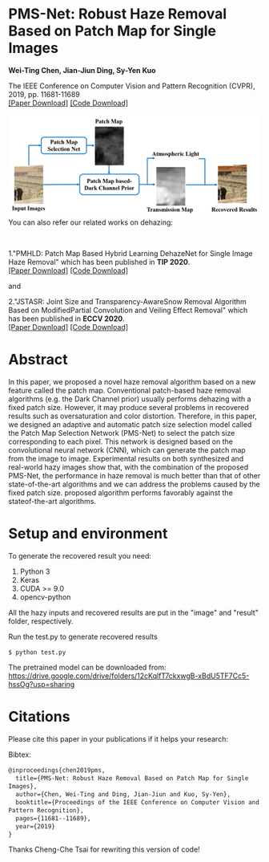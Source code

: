 # PMS-Net: Robust Haze Removal Based on Patch Map for Single Images

**Wei-Ting Chen, Jian-Jiun Ding, Sy-Yen Kuo**

The IEEE Conference on Computer Vision and Pattern Recognition (CVPR), 2019, pp. 11681-11689  
[[Paper Download]](https://openaccess.thecvf.com/content_CVPR_2019/html/Chen_PMS-Net_Robust_Haze_Removal_Based_on_Patch_Map_for_Single_CVPR_2019_paper.html/)
[[Code Download]](https://github.com/weitingchen83/PMS-Net)  
<br>
![image](pmsnet.png)
You can also refer our related works on dehazing:

<br>

1."PMHLD: Patch Map Based Hybrid Learning DehazeNet for Single Image Haze Removal" which has been published in **TIP 2020**.  
[[Paper Download]](https://ieeexplore.ieee.org/document/9094006)
[[Code Download]](https://github.com/weitingchen83/Dehazing-PMHLD-Patch-Map-Based-Hybrid-Learning-DehazeNet-for-Single-Image-Haze-Removal-TIP-2020)  

and

2."JSTASR: Joint Size and Transparency-AwareSnow Removal Algorithm Based on ModifiedPartial Convolution and Veiling Effect Removal" which has been published in **ECCV 2020**.  
[[Paper Download]]()
[[Code Download]](https://github.com/weitingchen83/JSTASR-DesnowNet-ECCV-2020)  



# Abstract
In this paper, we proposed a novel haze removal algorithm based on a new feature called the patch map. Conventional patch-based haze removal algorithms (e.g. the Dark Channel prior) usually performs dehazing with a fixed patch size. However, it may produce several problems in recovered results such as oversaturation and color distortion. Therefore, in this paper, we designed an adaptive and automatic patch size selection model called the Patch Map Selection Network (PMS-Net) to select the patch size corresponding to each pixel. This network is designed based on the convolutional neural network (CNN), which can generate the patch map from the image to image. Experimental results on both synthesized and real-world hazy images show that, with the combination of the proposed PMS-Net, the performance in haze removal is much better than that of other state-of-the-art algorithms and we can address the problems caused by the fixed patch size.
proposed algorithm performs favorably against the stateof-the-art algorithms.

# Setup and environment

To generate the recovered result you need:
1. Python 3 
2. Keras
3. CUDA >= 9.0
4. opencv-python

All the hazy inputs and recovered results are put in the "image" and "result" folder, respectively.

Run the test.py to generate recovered results

```
$ python test.py
```
The pretrained model can be downloaded from: https://drive.google.com/drive/folders/12cKqlfT7ckxwgB-xBdU5TF7Cc5-hssOg?usp=sharing


# Citations
Please cite this paper in your publications if it helps your research:    

Bibtex:
```
@inproceedings{chen2019pms,
  title={PMS-Net: Robust Haze Removal Based on Patch Map for Single Images},
  author={Chen, Wei-Ting and Ding, Jian-Jiun and Kuo, Sy-Yen},
  booktitle={Proceedings of the IEEE Conference on Computer Vision and Pattern Recognition},
  pages={11681--11689},
  year={2019}
}
```
Thanks Cheng-Che Tsai for rewriting this version of code!


